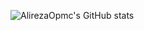 ![AlirezaOpmc's GitHub stats](https://github-readme-stats.vercel.app/api?username=alirezaopmc&show_icons=true&theme=transparent)
